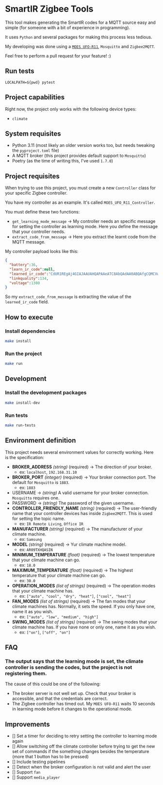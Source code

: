 # SmartIR Zigbee Tools

This tool makes generating the SmartIR codes for a MQTT source easy and simple (for someone with a bit of experience in programming).

It uses `Python` and several packages for making this process less tedious.

My developing was done using a [`MOES UFO-R11`](https://www.zigbee2mqtt.io/devices/UFO-R11.html), `Mosquitto` and `Zigbee2MQTT`.

Feel free to perform a pull request for your feature! :)

## Run tests

```commandline
LOCALPATH=${pwd} pytest
```

## Project capabilities

Right now, the project only works with the following device types:

* `climate`

## System requisites

* Python 3.11 (most likely an older version works too, but needs tweaking the `pyproject.toml` file)
* A MQTT broker (this project provides default support to `Mosquitto`)
* Poetry (as the time of writing this, I've used `1.7.0`)

## Project requisites

When trying to use this project, you must create a new `Controller` class for your specific Zigbee controller.

You have my controller as an example. It's called `MOES_UFO_R11_Controller`.

You must define these two functions:

* `get_learning_mode_message` -> My controller needs an specific message for setting the controller as learning mode. Here you define the message that your controller needs.
* `extract_code_from_message` -> Here you extract the learnt code from the MQTT message. 

My controller payload looks like this:

```json
{
  "battery":36,
  "learn_ir_code":null,
  "learned_ir_code":"CdUR1REgAj4GIAJAAUAHQAPAAeATC8AbQAdAA0ABQAfgCQMCVwIgIAEDPgYgAuAPAeADG0ALwAPgAwHgExMB1RFAAQEgAkAjQAFAB0ADwAHgEwvAG0AHQANAAUAH4AsDQAFAF+APAeADG0ALwAPgAwHgEBMCBiAC",
  "linkquality":134,
  "voltage":1300
}
```

So my `extract_code_from_message` is extracting the value of the `learned_ir_code` field.

## How to execute

### Install dependencies

```bash
make install
```

### Run the project

```bash
make run
```

## Development

### Install the development packages

```bash
make install-dev
```

### Run tests

```bash
make run-tests
```

## Environment definition

This project needs several environment values for correctly working. Here is the specification:

* **BROKER_ADDRESS** *(string)* (required) -> The direction of your broker.
  * ex: `localhost`, `192.168.31.10`
* **BROKER_PORT** *(integer)* (required) -> Your broker connection port. The default for `Mosquitto` is `1883`.
  * ex: `1883`
* USERNAME -> *(string)* A valid username for your broker connection. `Mosquitto` requires one.
* PASSWORD -> *(string)* The password of the given username.
* **CONTROLLER_FRIENDLY_NAME** *(string)* (required) -> The user-friendly name that your controller devices has inside `Zigbee2MQTT`. This is used for setting the topic name.
  * ex: `IR Remote Living`, `Office IR`
* **MANUFACTURER** *(string)* (required) -> The manufacturer of your climate machine.
  * ex: `Samsung`
* **MODEL** *(string)* (required) -> Yur climate machine model.
  * ex: `AR09TXHQASIN`
* **MINIMUM_TEMPERATURE** *(float)* (required) -> The lowest temperature that your climate machine can go.
  * ex: `18.0`
* **MAXIMUM_TEMPERATURE** *(float)* (required) -> The highest temperature that your climate machine can go. 
  * ex: `30.0`
* **OPERATION_MODES** *(list of strings)* (required) -> The operation modes that your climate machine has. 
  * ex: `["auto", "cool", "dry", "heat"]`, `["cool", "heat"]`
* **FAN_MODES** *(list of strings)* (required) -> The fan modes that your climate machines has. Normally, it sets the speed. If you only have one, name it as you wish.
  * ex: `["auto", "low", "medium", "high"]`
* **SWING_MODES** *(list of strings)* (required) -> The swing modes that your climate machine has. If you have none or only one, name it as you wish.
  * ex: `["on"]`, `["off", "on"]`


## FAQ

### The output says that the learning mode is set, the climate controller is sending the codes, but the project is not registering them.

The cause of this could be one of the following:
* The broker server is not well set up. Check that your broker is accessible, and that the credentials are correct.
* The Zigbee controller has timed out. My `MOES UFO-R11` waits 10 seconds in learning mode before it changes to the operational mode.


## Improvements
- [] Set a timer for deciding to retry setting the controller to learning mode again
- [] Allow switching off the climate controller before trying to get the new set of commands if the something changes besides the temperature (more that 1 button has to be pressed)
- [] Include testing pipelines
- [] Detect when the broker configuration is not valid and alert the user
- [] Support `fan`
- [] Support `media_player`
